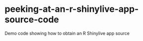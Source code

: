 # peeking-at-an-r-shinylive-app-source-code
Demo code showing how to obtain an R Shinylive app source
